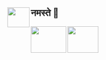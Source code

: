 
## नमस्ते 🙏  <a ><img align="left" src="https://dogemuchwow.com/wp-content/uploads/2019/07/ascii-doge-face.png" width="50px" height="45px"></a>


<a href="https://www.linkedin.com/in/init13"><img align="left" src="https://i0.wp.com/www.alphr.com/wp-content/uploads/2023/08/1637655738-linkedin-101-hero2x.jpg" width="80px" height="60px"></a> <a href="https://twitter.com/GoodKnitten"><img align="left" src="https://pbs.twimg.com/media/GQZQPoSa4AAD7Ze?format=jpg" width="70px" height="60px"></a><br>

<br>
